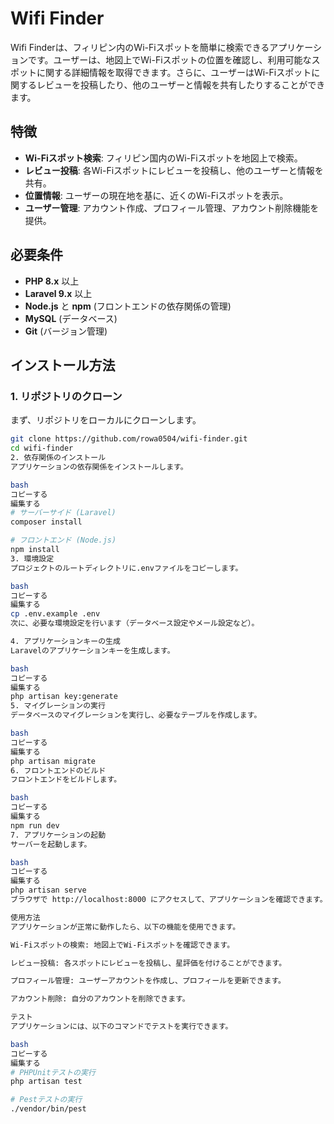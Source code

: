 # Wifi Finder

Wifi Finderは、フィリピン内のWi-Fiスポットを簡単に検索できるアプリケーションです。ユーザーは、地図上でWi-Fiスポットの位置を確認し、利用可能なスポットに関する詳細情報を取得できます。さらに、ユーザーはWi-Fiスポットに関するレビューを投稿したり、他のユーザーと情報を共有したりすることができます。

## 特徴

- **Wi-Fiスポット検索**: フィリピン国内のWi-Fiスポットを地図上で検索。
- **レビュー投稿**: 各Wi-Fiスポットにレビューを投稿し、他のユーザーと情報を共有。
- **位置情報**: ユーザーの現在地を基に、近くのWi-Fiスポットを表示。
- **ユーザー管理**: アカウント作成、プロフィール管理、アカウント削除機能を提供。

## 必要条件

- **PHP 8.x** 以上
- **Laravel 9.x** 以上
- **Node.js** と **npm** (フロントエンドの依存関係の管理)
- **MySQL** (データベース)
- **Git** (バージョン管理)

## インストール方法

### 1. リポジトリのクローン

まず、リポジトリをローカルにクローンします。

```bash
git clone https://github.com/rowa0504/wifi-finder.git
cd wifi-finder
2. 依存関係のインストール
アプリケーションの依存関係をインストールします。

bash
コピーする
編集する
# サーバーサイド (Laravel)
composer install

# フロントエンド (Node.js)
npm install
3. 環境設定
プロジェクトのルートディレクトリに.envファイルをコピーします。

bash
コピーする
編集する
cp .env.example .env
次に、必要な環境設定を行います（データベース設定やメール設定など）。

4. アプリケーションキーの生成
Laravelのアプリケーションキーを生成します。

bash
コピーする
編集する
php artisan key:generate
5. マイグレーションの実行
データベースのマイグレーションを実行し、必要なテーブルを作成します。

bash
コピーする
編集する
php artisan migrate
6. フロントエンドのビルド
フロントエンドをビルドします。

bash
コピーする
編集する
npm run dev
7. アプリケーションの起動
サーバーを起動します。

bash
コピーする
編集する
php artisan serve
ブラウザで http://localhost:8000 にアクセスして、アプリケーションを確認できます。

使用方法
アプリケーションが正常に動作したら、以下の機能を使用できます。

Wi-Fiスポットの検索: 地図上でWi-Fiスポットを確認できます。

レビュー投稿: 各スポットにレビューを投稿し、星評価を付けることができます。

プロフィール管理: ユーザーアカウントを作成し、プロフィールを更新できます。

アカウント削除: 自分のアカウントを削除できます。

テスト
アプリケーションには、以下のコマンドでテストを実行できます。

bash
コピーする
編集する
# PHPUnitテストの実行
php artisan test

# Pestテストの実行
./vendor/bin/pest
